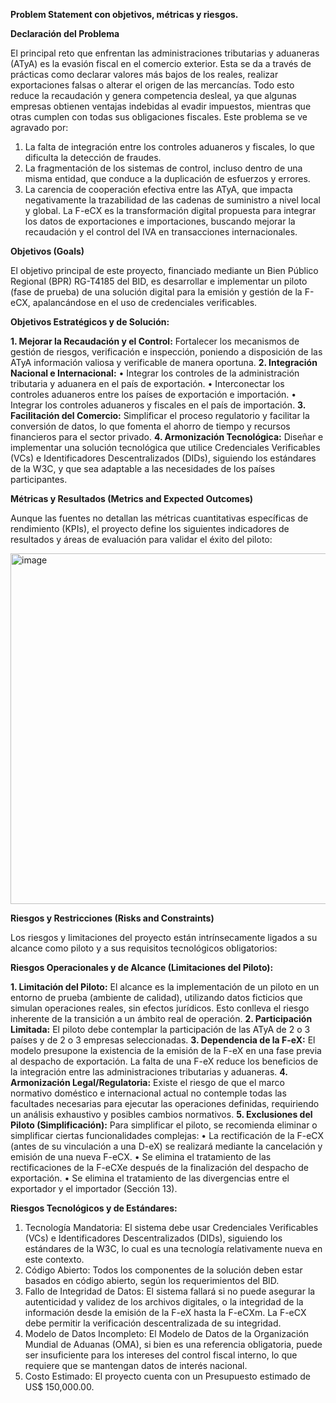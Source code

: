 **Problem Statement con objetivos, métricas y riesgos.**

**Declaración del Problema**

El principal reto que enfrentan las administraciones tributarias y aduaneras (ATyA) es la evasión fiscal en el comercio exterior. Esta se da a través de prácticas como declarar valores más bajos de los reales, realizar exportaciones falsas o alterar el origen de las mercancías. Todo esto reduce la recaudación y genera competencia desleal, ya que algunas empresas obtienen ventajas indebidas al evadir impuestos, mientras que otras cumplen con todas sus obligaciones fiscales.
Este problema se ve agravado por:
1. La falta de integración entre los controles aduaneros y fiscales, lo que dificulta la detección de fraudes.
2. La fragmentación de los sistemas de control, incluso dentro de una misma entidad, que conduce a la duplicación de esfuerzos y errores.
3. La carencia de cooperación efectiva entre las ATyA, que impacta negativamente la trazabilidad de las cadenas de suministro a nivel local y global.
La F-eCX es la transformación digital propuesta para integrar los datos de exportaciones e importaciones, buscando mejorar la recaudación y el control del IVA en transacciones internacionales.

**Objetivos (Goals)**

El objetivo principal de este proyecto, financiado mediante un Bien Público Regional (BPR) RG-T4185 del BID, es desarrollar e implementar un piloto (fase de prueba) de una solución digital para la emisión y gestión de la F-eCX, apalancándose en el uso de credenciales verificables.

**Objetivos Estratégicos y de Solución:**

**1. Mejorar la Recaudación y el Control:** Fortalecer los mecanismos de gestión de riesgos, verificación e inspección, poniendo a disposición de las ATyA información valiosa y verificable de manera oportuna.
**2. Integración Nacional e Internacional:**
•	Integrar los controles de la administración tributaria y aduanera en el país de exportación.
•	Interconectar los controles aduaneros entre los países de exportación e importación.
•	Integrar los controles aduaneros y fiscales en el país de importación.
**3. Facilitación del Comercio:** Simplificar el proceso regulatorio y facilitar la conversión de datos, lo que fomenta el ahorro de tiempo y recursos financieros para el sector privado.
**4. Armonización Tecnológica:** Diseñar e implementar una solución tecnológica que utilice Credenciales Verificables (VCs) e Identificadores Descentralizados (DIDs), siguiendo los estándares de la W3C, y que sea adaptable a las necesidades de los países participantes.

**Métricas y Resultados (Metrics and Expected Outcomes)**

Aunque las fuentes no detallan las métricas cuantitativas específicas de rendimiento (KPIs), el proyecto define los siguientes indicadores de resultados y áreas de evaluación para validar el éxito del piloto:

<img width="763" height="561" alt="image" src="https://github.com/user-attachments/assets/ee00bba3-8616-4906-93d8-04384b543aa5" />


**Riesgos y Restricciones (Risks and Constraints)**

Los riesgos y limitaciones del proyecto están intrínsecamente ligados a su alcance como piloto y a sus requisitos tecnológicos obligatorios:

**Riesgos Operacionales y de Alcance (Limitaciones del Piloto):**

**1. Limitación del Piloto:** El alcance es la implementación de un piloto en un entorno de prueba (ambiente de calidad), utilizando datos ficticios que simulan operaciones reales, sin efectos jurídicos. Esto conlleva el riesgo inherente de la transición a un ámbito real de operación.
**2. Participación Limitada:** El piloto debe contemplar la participación de las ATyA de 2 o 3 países y de 2 o 3 empresas seleccionadas.
**3. Dependencia de la F-eX:** El modelo presupone la existencia de la emisión de la F-eX en una fase previa al despacho de exportación. La falta de una F-eX reduce los beneficios de la integración entre las administraciones tributarias y aduaneras.
**4. Armonización Legal/Regulatoria:** Existe el riesgo de que el marco normativo doméstico e internacional actual no contemple todas las facultades necesarias para ejecutar las operaciones definidas, requiriendo un análisis exhaustivo y posibles cambios normativos.
**5. Exclusiones del Piloto (Simplificación):** Para simplificar el piloto, se recomienda eliminar o simplificar ciertas funcionalidades complejas:
•	La rectificación de la F-eCX (antes de su vinculación a una D-eX) se realizará mediante la cancelación y emisión de una nueva F-eCX.
•	Se elimina el tratamiento de las rectificaciones de la F-eCXe después de la finalización del despacho de exportación.
•	Se elimina el tratamiento de las divergencias entre el exportador y el importador (Sección 13).

**Riesgos Tecnológicos y de Estándares:**

1. Tecnología Mandatoria: El sistema debe usar Credenciales Verificables (VCs) e Identificadores Descentralizados (DIDs), siguiendo los estándares de la W3C, lo cual es una tecnología relativamente nueva en este contexto.
2. Código Abierto: Todos los componentes de la solución deben estar basados en código abierto, según los requerimientos del BID.
3. Fallo de Integridad de Datos: El sistema fallará si no puede asegurar la autenticidad y validez de los archivos digitales, o la integridad de la información desde la emisión de la F-eX hasta la F-eCXm. La F-eCX debe permitir la verificación descentralizada de su integridad.
4. Modelo de Datos Incompleto: El Modelo de Datos de la Organización Mundial de Aduanas (OMA), si bien es una referencia obligatoria, puede ser insuficiente para los intereses del control fiscal interno, lo que requiere que se mantengan datos de interés nacional.
5. Costo Estimado: El proyecto cuenta con un Presupuesto estimado de US$ 150,000.00.
